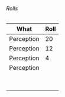 
###### Rolls
| What       | Roll |
| ---------- | ---- |
| Perception | 20   |
| Perception | 12   |
| Perception | 4    |
| Perception |      |
|            |      |
|            |      |
|            |      |
|            |      |
|            |      |
|            |      |
|            |      |
|            |      |
